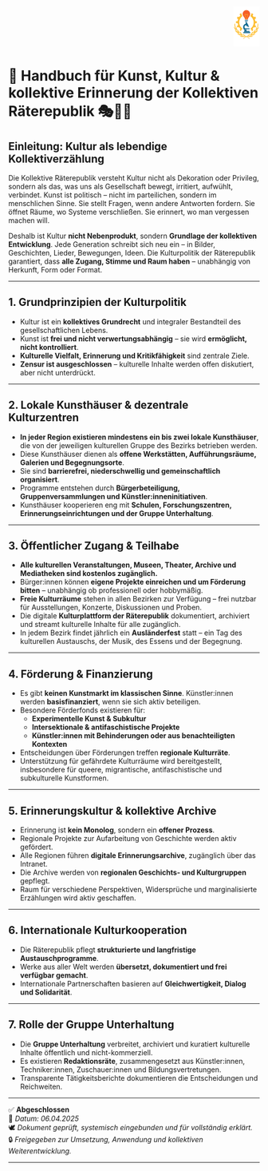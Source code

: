 <p align="right">
  <img src="https://raw.githubusercontent.com/hades-dux/Kollektive-Raeterepublik/main/Meta_und_Systemstruktur/logo_offiziell.png" alt="Logo der Kollektiven Räterepublik" height="80">
</p>

# 📘 Handbuch für Kunst, Kultur & kollektive Erinnerung der Kollektiven Räterepublik 🎭📖🎨

## Einleitung: Kultur als lebendige Kollektiverzählung

Die Kollektive Räterepublik versteht Kultur nicht als Dekoration oder Privileg, sondern als das, was uns als Gesellschaft bewegt, irritiert, aufwühlt, verbindet. Kunst ist politisch – nicht im parteilichen, sondern im menschlichen Sinne. Sie stellt Fragen, wenn andere Antworten fordern. Sie öffnet Räume, wo Systeme verschließen. Sie erinnert, wo man vergessen machen will.

Deshalb ist Kultur **nicht Nebenprodukt**, sondern **Grundlage der kollektiven Entwicklung**. Jede Generation schreibt sich neu ein – in Bilder, Geschichten, Lieder, Bewegungen, Ideen. Die Kulturpolitik der Räterepublik garantiert, dass **alle Zugang, Stimme und Raum haben** – unabhängig von Herkunft, Form oder Format.

---

## 1. Grundprinzipien der Kulturpolitik

- Kultur ist ein **kollektives Grundrecht** und integraler Bestandteil des gesellschaftlichen Lebens.
- Kunst ist **frei und nicht verwertungsabhängig** – sie wird **ermöglicht, nicht kontrolliert**.
- **Kulturelle Vielfalt, Erinnerung und Kritikfähigkeit** sind zentrale Ziele.
- **Zensur ist ausgeschlossen** – kulturelle Inhalte werden offen diskutiert, aber nicht unterdrückt.

---

## 2. Lokale Kunsthäuser & dezentrale Kulturzentren

- **In jeder Region existieren mindestens ein bis zwei lokale Kunsthäuser**, die von der jeweiligen kulturellen Gruppe des Bezirks betrieben werden.
- Diese Kunsthäuser dienen als **offene Werkstätten, Aufführungsräume, Galerien und Begegnungsorte**.
- Sie sind **barrierefrei, niederschwellig und gemeinschaftlich organisiert**.
- Programme entstehen durch **Bürgerbeteiligung, Gruppenversammlungen und Künstler:inneninitiativen**.
- Kunsthäuser kooperieren eng mit **Schulen, Forschungszentren, Erinnerungseinrichtungen und der Gruppe Unterhaltung**.

---

## 3. Öffentlicher Zugang & Teilhabe

- **Alle kulturellen Veranstaltungen, Museen, Theater, Archive und Mediatheken sind kostenlos zugänglich.**
- Bürger:innen können **eigene Projekte einreichen und um Förderung bitten** – unabhängig ob professionell oder hobbymäßig.
- **Freie Kulturräume** stehen in allen Bezirken zur Verfügung – frei nutzbar für Ausstellungen, Konzerte, Diskussionen und Proben.
- Die digitale **Kulturplattform der Räterepublik** dokumentiert, archiviert und streamt kulturelle Inhalte für alle zugänglich.
- In jedem Bezirk findet jährlich ein **Ausländerfest** statt – ein Tag des kulturellen Austauschs, der Musik, des Essens und der Begegnung.

---

## 4. Förderung & Finanzierung

- Es gibt **keinen Kunstmarkt im klassischen Sinne**. Künstler:innen werden **basisfinanziert**, wenn sie sich aktiv beteiligen.
- Besondere Förderfonds existieren für:
  - **Experimentelle Kunst & Subkultur**
  - **Intersektionale & antifaschistische Projekte**
  - **Künstler:innen mit Behinderungen oder aus benachteiligten Kontexten**
- Entscheidungen über Förderungen treffen **regionale Kulturräte**.
- Unterstützung für gefährdete Kulturräume wird bereitgestellt, insbesondere für queere, migrantische, antifaschistische und subkulturelle Kunstformen.

---

## 5. Erinnerungskultur & kollektive Archive

- Erinnerung ist **kein Monolog**, sondern ein **offener Prozess**.
- Regionale Projekte zur Aufarbeitung von Geschichte werden aktiv gefördert.
- Alle Regionen führen **digitale Erinnerungsarchive**, zugänglich über das Intranet.
- Die Archive werden von **regionalen Geschichts- und Kulturgruppen** gepflegt.
- Raum für verschiedene Perspektiven, Widersprüche und marginalisierte Erzählungen wird aktiv geschaffen.

---

## 6. Internationale Kulturkooperation

- Die Räterepublik pflegt **strukturierte und langfristige Austauschprogramme**.
- Werke aus aller Welt werden **übersetzt, dokumentiert und frei verfügbar gemacht**.
- Internationale Partnerschaften basieren auf **Gleichwertigkeit, Dialog und Solidarität**.

---

## 7. Rolle der Gruppe Unterhaltung

- Die **Gruppe Unterhaltung** verbreitet, archiviert und kuratiert kulturelle Inhalte öffentlich und nicht-kommerziell.
- Es existieren **Redaktionsräte**, zusammengesetzt aus Künstler:innen, Techniker:innen, Zuschauer:innen und Bildungsvertretungen.
- Transparente Tätigkeitsberichte dokumentieren die Entscheidungen und Reichweiten.

---

✅ **Abgeschlossen**  
📅 *Datum: 06.04.2025*  
🕊️ *Dokument geprüft, systemisch eingebunden und für vollständig erklärt.*  
🔒 *Freigegeben zur Umsetzung, Anwendung und kollektiven Weiterentwicklung.*

---
<!--
Autor: Fabio Weidner
Version: 1.0
Sektion: Kunst
Veröffentlichung: April 2025
-->


